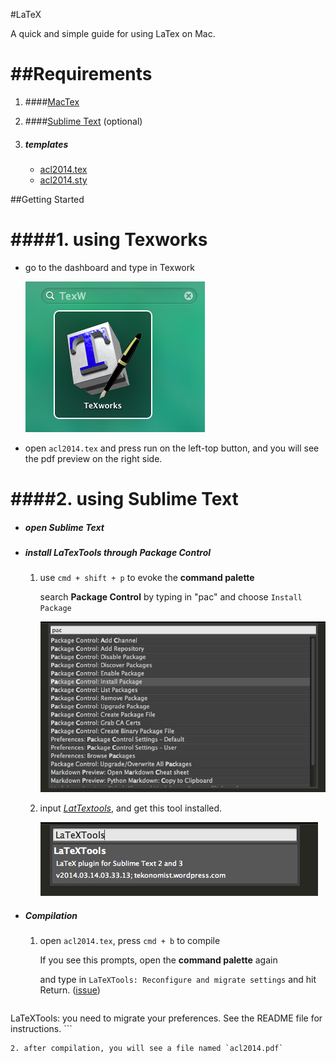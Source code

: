 #LaTeX

A quick and simple guide for using LaTex on Mac.


##Requirements
===

1. ####[MacTex](http://tug.org/mactex/downloading.html)
2. ####[Sublime Text](http://www.sublimetext.com/3) (optional)
3. ##### templates

	* [acl2014.tex](docs/acl2014.tex)
	* [acl2014.sty](docs/acl2014.sty)

##Getting Started


####1. using Texworks
===

* go to the dashboard and type in Texwork

	![image](img/latex-0.png)
	
* open `acl2014.tex` and press run on the left-top button, and you will see the pdf preview on the right side.
	

####2. using Sublime Text
===

* ##### open __Sublime Text__

* ##### install LaTexTools through Package Control

	1. use `cmd + shift + p` to evoke the **command palette**
	
		search __Package Control__ by typing in "pac" and choose `Install Package`

		![image](img/latex-1.png)
		
	2. input [_LatTextools_](https://github.com/SublimeText/LaTeXTools), and get this tool installed.
	
		![image](img/latex-2.png)


* ##### Compilation

	1. open `acl2014.tex`, press `cmd + b` to compile
	
		If you see this prompts, open the **command palette** again
		
		and type in `LaTeXTools: Reconfigure and migrate settings` and hit Return. ([issue](http://tex.stackexchange.com/questions/165339/latextools-you-need-to-migrate-your-preferences-see-the-readme-file-for-instru))
	
		```
LaTeXTools: you need to migrate your preferences. See the README file for instructions.
		```
		
	2. after compilation, you will see a file named `acl2014.pdf`



